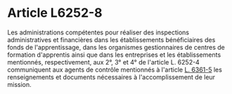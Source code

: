 # Article L6252-8

Les administrations compétentes pour réaliser des inspections administratives et financières dans les établissements bénéficiaires des fonds de l'apprentissage, dans les organismes gestionnaires de centres de formation d'apprentis ainsi que dans les entreprises et les établissements mentionnés, respectivement, aux 2°, 3° et 4° de l'article L. 6252-4 communiquent aux agents de contrôle mentionnés à l'article [L. 6361-5][1] les renseignements et documents nécessaires à l'accomplissement de leur mission.

 [1]: /affichCodeArticle.do?cidTexte=LEGITEXT000006072050&idArticle=LEGIARTI000006904451&dateTexte=&categorieLien=cid